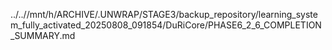 ../..//mnt/h/ARCHIVE/.UNWRAP/STAGE3/backup_repository/learning_system_fully_activated_20250808_091854/DuRiCore/PHASE6_2_6_COMPLETION_SUMMARY.md